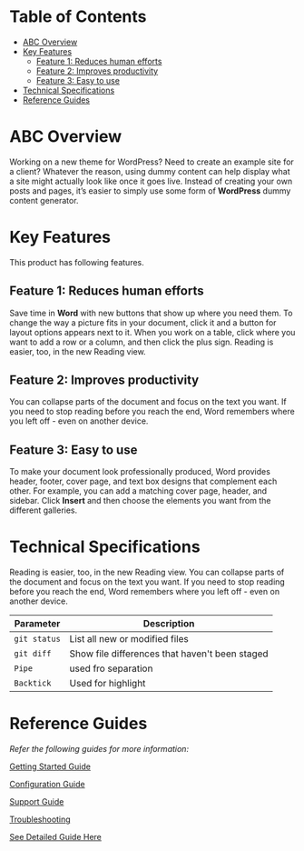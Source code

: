 # Table of Contents
 - [ABC Overview](overview)
 - [Key Features](key-features)
   -  [Feature 1: Reduces human efforts](feature-1-reduces-human-efforts)
   -  [Feature 2: Improves productivity](feature-2-improves-productivity)
   -  [Feature 3: Easy to use](feature-3-easy-to-use)
 - [Technical Specifications](technical-specifications)
 - [Reference Guides](reference-guides)
# ABC Overview
Working on a new theme for WordPress? Need to create an example site for a client? Whatever the reason, using dummy content can help display what a site might actually look like once it goes live. Instead of creating your own posts and pages, it’s easier to simply use some form of **WordPress** dummy content generator.
# Key Features
This product has following features.
## Feature 1: Reduces human efforts
Save time in **Word** with new buttons that show up where you need them. To change the way a picture fits in your document, click it and a button for layout options appears next to it. When you work on a table, click where you want to add a row or a column, and then click the plus sign.
Reading is easier, too, in the new Reading view. 
## Feature 2: Improves productivity
You can collapse parts of the document and focus on the text you want. If you need to stop reading before you reach the end, Word remembers where you left off - even on another device.
## Feature 3: Easy to use
To make your document look professionally produced, Word provides header, footer, cover page, and text box designs that complement each other. For example, you can add a matching cover page, header, and sidebar. Click **Insert** and then choose the elements you want from the different galleries.

# Technical Specifications

 Reading is easier, too, in the new Reading view. You can collapse parts of the document and focus on the text you want. If you need to stop reading before you reach the end, Word remembers where you left off - even on another device.
 
| Parameter | Description |
| ----------|---------------|
| `git status` | List all new or modified files |
| `git diff` | Show file differences that haven't been staged |
| `Pipe` | used fro separation |
| `Backtick` | Used for highlight|

# Reference Guides
 
*Refer the following guides for more information:*

[Getting Started Guide](GettingStarted.md)

[Configuration Guide](demoPT.md)

[Support Guide](SupportGuide.md)

[Troubleshooting](Troubleshooting.md)

[See Detailed Guide Here](DSSY-list-of-hosp-and-procedures.pdf)


